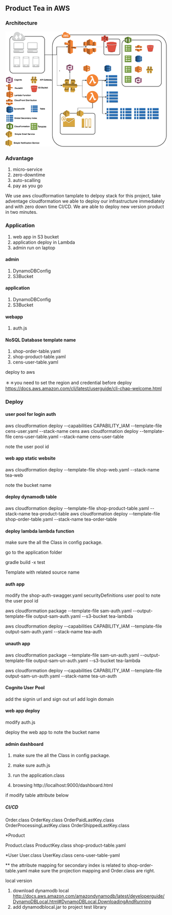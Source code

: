 ## Product Tea in AWS

### Architecture

![alt text](./product-tea.png)

### Advantage
1. micro-service
2. zero-downtime
3. auto-scalling
4. pay as you go

We use aws cloudformation tamplate to delpoy stack for this project, take adventage cloudformation we able to deploy our infrastructure immediately and with zero down time CI/CD.
We are able to deploy new version product in two minutes.


### Application ###

1. web app in S3 bucket
2. application deploy in Lambda
3. admin run on laptop

#### admin ####

1. DynamoDBConfig
2. S3Bucket

#### application ####

1. DynamoDBConfig
2. S3Bucket

#### webapp ####

1. auth.js


#### NoSQL Database template name ####

1. shop-order-table.yaml 
2. shop-product-table.yaml
3. cens-user-table.yaml


deploy to aws 

＊＊you need to set the region and credential before deploy
https://docs.aws.amazon.com/cli/latest/userguide/cli-chap-welcome.html



 
### Deploy

#### user pool for login auth
aws cloudformation deploy --capabilities CAPABILITY_IAM --template-file cens-user.yaml --stack-name cens
aws cloudformation deploy --template-file cens-user-table.yaml --stack-name cens-user-table

note the user pool id


#### web app static website
aws cloudformation deploy --template-file shop-web.yaml --stack-name tea-web

note the bucket name
 
#### deploy dynamodb table 
aws cloudformation deploy --template-file shop-product-table.yaml --stack-name tea-product-table
aws cloudformation deploy --template-file shop-order-table.yaml --stack-name tea-order-table

#### deploy lambda lambda function

make sure the all the Class in config package.

go to the application folder

gradle build -x test 

Template with related source name

#### auth app

modify the shop-auth-swagger.yaml securityDefinitions user pool to note the user pool id

aws cloudformation package --template-file sam-auth.yaml --output-template-file output-sam-auth.yaml --s3-bucket tea-lambda

aws cloudformation deploy --capabilities CAPABILITY_IAM --template-file output-sam-auth.yaml --stack-name tea-auth

#### unauth app 

aws cloudformation package --template-file sam-un-auth.yaml --output-template-file output-sam-un-auth.yaml --s3-bucket tea-lambda

aws cloudformation deploy --capabilities CAPABILITY_IAM --template-file output-sam-un-auth.yaml --stack-name tea-un-auth

#### Cognito User Pool

add the signin url and sign out url
add login domain 


#### web app deploy 

modify auth.js 

deploy the web app to note the bucket name

#### admin dashboard 

1. make sure the all the Class in config package.

2. make sure auth.js

3. run the application.class

4. browsing http://localhost:9000/dashboard.html

if modify table attribute below


##### CI/CD #####

Order.class OrderKey.class OrderPaidLastKey.class OrderProcessingLastKey.class OrderShippedLastKey.class 

*Product

Product.class ProductKey.class
shop-product-table.yaml

*User
User.class UserKey.class
cens-user-table-yaml


** the attribute mapping for secondary index is related to shop-order-table.yaml
make sure the projection mapping and Order.class are right.

local version

1. download dynamodb local 
 http://docs.aws.amazon.com/amazondynamodb/latest/developerguide/DynamoDBLocal.html#DynamoDBLocal.DownloadingAndRunning
2. add dynamodblocal.jar to project test library